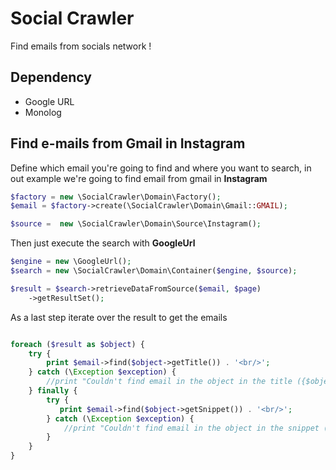 # Social Crawler

Find emails from socials network !

## Dependency

* Google URL
* Monolog

## Find e-mails from Gmail in Instagram

Define which email you're going to find and where you want to search, in out example we're going to find
email from gmail in **Instagram**

``` php
$factory = new \SocialCrawler\Domain\Factory();
$email = $factory->create(\SocialCrawler\Domain\Gmail::GMAIL);

$source =  new \SocialCrawler\Domain\Source\Instagram();
```

Then just execute the search with **GoogleUrl**

``` php
$engine = new \GoogleUrl();
$search = new \SocialCrawler\Domain\Container($engine, $source);

$result = $search->retrieveDataFromSource($email, $page)
    ->getResultSet();
```

As a last step iterate over the result to get the emails

``` php

foreach ($result as $object) {
    try {
        print $email->find($object->getTitle()) . '<br/>';
    } catch (\Exception $exception) {
        //print "Couldn't find email in the object in the title ({$object->getTitle()}) <br/>";
    } finally {
        try {
           print $email->find($object->getSnippet()) . '<br/>';
        } catch (\Exception $exception) {
            //print "Couldn't find email in the object in the snippet ({$object->getSnippet()}) <br/>";
        }
    }
}
```
